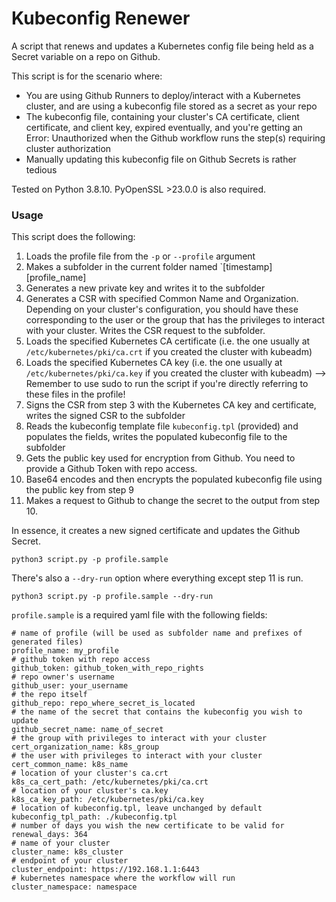 # Kubeconfig Renewer

A script that renews and updates a Kubernetes config file being held as a Secret variable on a repo on Github.  

This script is for the scenario where:

  * You are using Github Runners to deploy/interact with a Kubernetes cluster, and are using a kubeconfig file stored as a secret as your repo
  * The kubeconfig file, containing your cluster's CA certificate, client certificate, and client key, expired eventually, and you're getting an Error: Unauthorized when the Github workflow runs the step(s) requiring cluster authorization
  * Manually updating this kubeconfig file on Github Secrets is rather tedious 

Tested on Python 3.8.10.  PyOpenSSL >23.0.0 is also required.

### Usage

This script does the following:

  1. Loads the profile file from the `-p` or `--profile` argument
  2. Makes a subfolder in the current folder named `[timestamp][profile_name]
  3. Generates a new private key and writes it to the subfolder
  4. Generates a CSR with specified Common Name and Organization.  Depending on your cluster's configuration, you should have these corresponding to the user or the group that has the privileges to interact with your cluster. Writes the CSR request to the subfolder.
  5. Loads the specified Kubernetes CA certificate (i.e. the one usually at `/etc/kubernetes/pki/ca.crt` if you created the cluster with kubeadm)
  6. Loads the specified Kubernetes CA key (i.e. the one usually at `/etc/kubernetes/pki/ca.key` if you created the cluster with kubeadm) --> Remember to use sudo to run the script if you're directly referring to these files in the profile!
  7. Signs the CSR from step 3 with the Kubernetes CA key and certificate, writes the signed CSR to the subfolder
  8. Reads the kubeconfig template file `kubeconfig.tpl` (provided) and populates the fields, writes the populated kubeconfig file to the subfolder
  9. Gets the public key used for encryption from Github.  You need to provide a Github Token with repo access.
  10. Base64 encodes and then encrypts the populated kubeconfig file using the public key from step 9
  11. Makes a request to Github to change the secret to the output from step 10. 

In essence, it creates a new signed certificate and updates the Github Secret.

```
python3 script.py -p profile.sample
```

There's also a `--dry-run` option where everything except step 11 is run.

```
python3 script.py -p profile.sample --dry-run
```

`profile.sample` is a required yaml file with the following fields:

```
# name of profile (will be used as subfolder name and prefixes of generated files)
profile_name: my_profile 
# github token with repo access
github_token: github_token_with_repo_rights
# repo owner's username
github_user: your_username
# the repo itself
github_repo: repo_where_secret_is_located
# the name of the secret that contains the kubeconfig you wish to update
github_secret_name: name_of_secret
# the group with privileges to interact with your cluster
cert_organization_name: k8s_group
# the user with privileges to interact with your cluster
cert_common_name: k8s_name
# location of your cluster's ca.crt
k8s_ca_cert_path: /etc/kubernetes/pki/ca.crt
# location of your cluster's ca.key
k8s_ca_key_path: /etc/kubernetes/pki/ca.key
# location of kubeconfig.tpl, leave unchanged by default
kubeconfig_tpl_path: ./kubeconfig.tpl
# number of days you wish the new certificate to be valid for
renewal_days: 364
# name of your cluster
cluster_name: k8s_cluster
# endpoint of your cluster
cluster_endpoint: https://192.168.1.1:6443
# kubernetes namespace where the workflow will run
cluster_namespace: namespace
```
